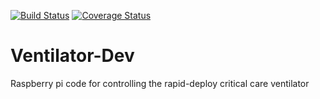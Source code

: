 [![Build Status](https://travis-ci.com/CohenLabPrinceton/Ventilator-Dev.svg?branch=master)](https://travis-ci.com/CohenLabPrinceton/Ventilator-Dev)
[![Coverage Status](https://coveralls.io/repos/github/CohenLabPrinceton/Ventilator-Dev/badge.svg)](https://coveralls.io/github/CohenLabPrinceton/Ventilator-Dev)

# Ventilator-Dev
Raspberry pi code for controlling the rapid-deploy critical care ventilator 
